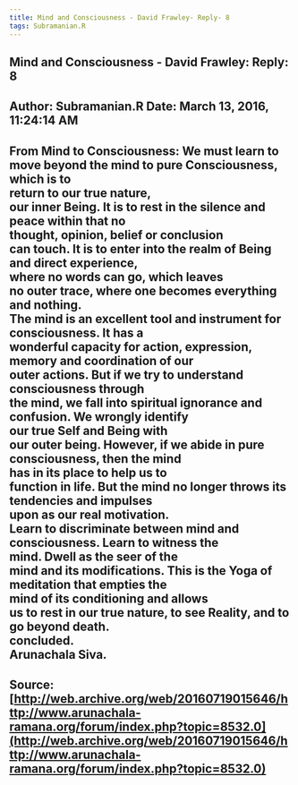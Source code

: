 ```yaml
--- 
title: Mind and Consciousness - David Frawley- Reply- 8   
tags: Subramanian.R  
---  
```

##  Mind and Consciousness - David Frawley: Reply: 8  
Author: Subramanian.R       Date: March 13, 2016, 11:24:14 AM  
---  
From Mind to Consciousness: We must learn to move beyond the mind to pure Consciousness, which is to  
return to our true nature,   
our inner Being. It is to rest in the silence and peace within that no  
thought, opinion, belief or conclusion   
can touch. It is to enter into the realm of Being and direct experience,  
where no words can go, which leaves   
no outer trace, where one becomes everything and nothing.   
The mind is an excellent tool and instrument for consciousness. It has a  
wonderful capacity for action, expression, memory and coordination of our  
outer actions. But if we try to understand consciousness through   
the mind, we fall into spiritual ignorance and confusion. We wrongly identify  
our true Self and Being with   
our outer being. However, if we abide in pure consciousness, then the mind  
has in its place to help us to   
function in life. But the mind no longer throws its tendencies and impulses  
upon as our real motivation.   
Learn to discriminate between mind and consciousness. Learn to witness the  
mind. Dwell as the seer of the   
mind and its modifications. This is the Yoga of meditation that empties the  
mind of its conditioning and allows   
us to rest in our true nature, to see Reality, and to go beyond death.   
concluded.   
Arunachala Siva.
 ---  
Source:[http://web.archive.org/web/20160719015646/http://www.arunachala-ramana.org/forum/index.php?topic=8532.0](http://web.archive.org/web/20160719015646/http://www.arunachala-ramana.org/forum/index.php?topic=8532.0)   
---  

